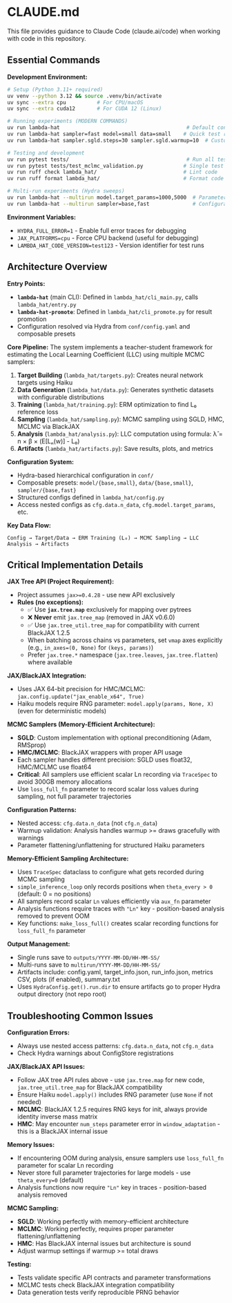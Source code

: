 
# CLAUDE.md

This file provides guidance to Claude Code (claude.ai/code) when working with code in this repository.

## Essential Commands

**Development Environment:**
```bash
# Setup (Python 3.11+ required)
uv venv --python 3.12 && source .venv/bin/activate
uv sync --extra cpu          # For CPU/macOS
uv sync --extra cuda12       # For CUDA 12 (Linux)

# Running experiments (MODERN COMMANDS)
uv run lambda-hat                                         # Default configuration
uv run lambda-hat sampler=fast model=small data=small    # Quick test run
uv run lambda-hat sampler.sgld.steps=30 sampler.sgld.warmup=10  # Custom parameters

# Testing and development
uv run pytest tests/                                      # Run all tests
uv run pytest tests/test_mclmc_validation.py             # Single test file
uv run ruff check lambda_hat/                            # Lint code
uv run ruff format lambda_hat/                           # Format code

# Multi-run experiments (Hydra sweeps)
uv run lambda-hat --multirun model.target_params=1000,5000  # Parameter sweep
uv run lambda-hat --multirun sampler=base,fast              # Configuration sweep
```

**Environment Variables:**
- `HYDRA_FULL_ERROR=1` - Enable full error traces for debugging
- `JAX_PLATFORMS=cpu` - Force CPU backend (useful for debugging)
- `LAMBDA_HAT_CODE_VERSION=test123` - Version identifier for test runs

## Architecture Overview

**Entry Points:**
- **`lambda-hat`** (main CLI): Defined in `lambda_hat/cli_main.py`, calls `lambda_hat/entry.py`
- **`lambda-hat-promote`**: Defined in `lambda_hat/cli_promote.py` for result promotion
- Configuration resolved via Hydra from `conf/config.yaml` and composable presets

**Core Pipeline:**
The system implements a teacher-student framework for estimating the Local Learning Coefficient (LLC) using multiple MCMC samplers:

1. **Target Building** (`lambda_hat/targets.py`): Creates neural network targets using Haiku
2. **Data Generation** (`lambda_hat/data.py`): Generates synthetic datasets with configurable distributions
3. **Training** (`lambda_hat/training.py`): ERM optimization to find L₀ reference loss
4. **Sampling** (`lambda_hat/sampling.py`): MCMC sampling using SGLD, HMC, MCLMC via BlackJAX
5. **Analysis** (`lambda_hat/analysis.py`): LLC computation using formula: λ̂ = n × β × (E[Lₙ(w)] - L₀)
6. **Artifacts** (`lambda_hat/artifacts.py`): Save results, plots, and metrics

**Configuration System:**
- Hydra-based hierarchical configuration in `conf/`
- Composable presets: `model/{base,small}`, `data/{base,small}`, `sampler/{base,fast}`
- Structured configs defined in `lambda_hat/config.py`
- Access nested configs as `cfg.data.n_data`, `cfg.model.target_params`, etc.

**Key Data Flow:**
```
Config → Target/Data → ERM Training (L₀) → MCMC Sampling → LLC Analysis → Artifacts
```

## Critical Implementation Details

**JAX Tree API (Project Requirement):**
- Project assumes `jax>=0.4.28` - use new API exclusively
- **Rules (no exceptions):**
  - ✅ Use **`jax.tree.map`** exclusively for mapping over pytrees
  - ❌ **Never** emit `jax.tree_map` (removed in JAX v0.6.0)
  - ✅ Use `jax.tree_util.tree_map` for compatibility with current BlackJAX 1.2.5
  - When batching across chains vs parameters, set `vmap` axes explicitly (e.g., `in_axes=(0, None)` for `(keys, params)`)
  - Prefer `jax.tree.*` namespace (`jax.tree.leaves`, `jax.tree.flatten`) where available

**JAX/BlackJAX Integration:**
- Uses JAX 64-bit precision for HMC/MCLMC: `jax.config.update("jax_enable_x64", True)`
- Haiku models require RNG parameter: `model.apply(params, None, X)` (even for deterministic models)

**MCMC Samplers (Memory-Efficient Architecture):**
- **SGLD**: Custom implementation with optional preconditioning (Adam, RMSprop)
- **HMC/MCLMC**: BlackJAX wrappers with proper API usage
- Each sampler handles different precision: SGLD uses float32, HMC/MCLMC use float64
- **Critical**: All samplers use efficient scalar Ln recording via `TraceSpec` to avoid 300GB memory allocations
- Use `loss_full_fn` parameter to record scalar loss values during sampling, not full parameter trajectories

**Configuration Patterns:**
- Nested access: `cfg.data.n_data` (not `cfg.n_data`)
- Warmup validation: Analysis handles warmup >= draws gracefully with warnings
- Parameter flattening/unflattening for structured Haiku parameters

**Memory-Efficient Sampling Architecture:**
- Uses `TraceSpec` dataclass to configure what gets recorded during MCMC sampling
- `simple_inference_loop` only records positions when `theta_every > 0` (default: 0 = no positions)
- All samplers record scalar `Ln` values efficiently via `aux_fn` parameter
- Analysis functions require traces with `"Ln"` key - position-based analysis removed to prevent OOM
- Key functions: `make_loss_full()` creates scalar recording functions for `loss_full_fn` parameter

**Output Management:**
- Single runs save to `outputs/YYYY-MM-DD/HH-MM-SS/`
- Multi-runs save to `multirun/YYYY-MM-DD/HH-MM-SS/`
- Artifacts include: config.yaml, target_info.json, run_info.json, metrics CSV, plots (if enabled), summary.txt
- Uses `HydraConfig.get().run.dir` to ensure artifacts go to proper Hydra output directory (not repo root)

## Troubleshooting Common Issues

**Configuration Errors:**
- Always use nested access patterns: `cfg.data.n_data`, not `cfg.n_data`
- Check Hydra warnings about ConfigStore registrations

**JAX/BlackJAX API Issues:**
- Follow JAX tree API rules above - use `jax.tree.map` for new code, `jax.tree_util.tree_map` for BlackJAX compatibility
- Ensure Haiku `model.apply()` includes RNG parameter (use `None` if not needed)
- **MCLMC**: BlackJAX 1.2.5 requires RNG keys for init, always provide identity inverse mass matrix
- **HMC**: May encounter `num_steps` parameter error in `window_adaptation` - this is a BlackJAX internal issue

**Memory Issues:**
- If encountering OOM during analysis, ensure samplers use `loss_full_fn` parameter for scalar Ln recording
- Never store full parameter trajectories for large models - use `theta_every=0` (default)
- Analysis functions now require `"Ln"` key in traces - position-based analysis removed

**MCMC Sampling:**
- **SGLD**: Working perfectly with memory-efficient architecture
- **MCLMC**: Working perfectly, requires proper parameter flattening/unflattening
- **HMC**: Has BlackJAX internal issues but architecture is sound
- Adjust warmup settings if warmup >= total draws

**Testing:**
- Tests validate specific API contracts and parameter transformations
- MCLMC tests check BlackJAX integration compatibility
- Data generation tests verify reproducible PRNG behavior
